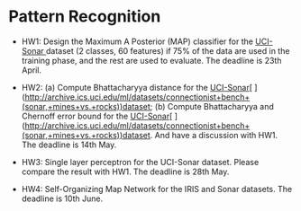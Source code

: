 # Pattern Recognition

- HW1: Design the Maximum A Posterior  (MAP) classifier for the [UCI-Sonar ](http://archive.ics.uci.edu/ml/datasets/connectionist+bench+(sonar,+mines+vs.+rocks))dataset (2 classes,  60 features) if 75% of the data are used in the training phase, and the rest are used to evaluate.  The deadline is 23th April.

- HW2: (a) Compute Bhattacharyya distance for the [UCI-Sonar](http://archive.ics.uci.edu/ml/datasets/connectionist+bench+(sonar,+mines+vs.+rocks))[ ](http://archive.ics.uci.edu/ml/datasets/connectionist+bench+(sonar,+mines+vs.+rocks))dataset;  (b) Compute Bhattacharyya  and Chernoff  error bound  for the [UCI-Sonar](http://archive.ics.uci.edu/ml/datasets/connectionist+bench+(sonar,+mines+vs.+rocks))[ ](http://archive.ics.uci.edu/ml/datasets/connectionist+bench+(sonar,+mines+vs.+rocks))dataset. And have a discussion with HW1. The deadline is 14th May.

- HW3: Single layer perceptron for the UCI-Sonar dataset. Please compare the result with HW1. The deadline is 28th May.

- HW4: Self-Organizing Map Network for the IRIS and Sonar datasets. The deadline is 10th June.
